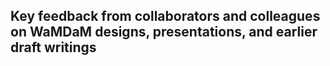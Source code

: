 
## Key feedback from collaborators and colleagues on WaMDaM designs, presentations, and earlier draft writings


